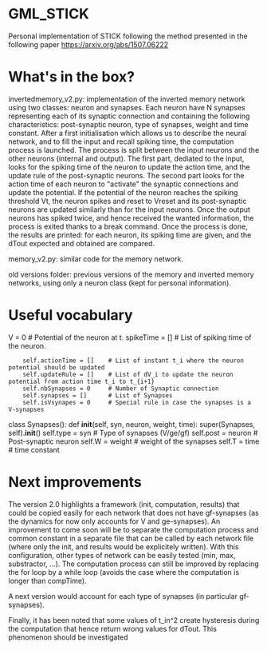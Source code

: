 # GML_STICK
Personal implementation of STICK following the method presented in the following paper https://arxiv.org/abs/1507.06222

# What's in the box?

invertedmemory_v2.py: implementation of the inverted memory network using two classes: neuron and synapses. Each neuron have N synapses representing each of its synaptic connection and containing the following characteristics: post-synaptic neuron, type of synapses, weight and time constant. After a first initialisation which allows us to describe the neural network, and to fill the input and recall spiking time, the computation process is launched. The process is split between the input neurons and the other neurons (internal and output). The first part, dediated to the input, looks for the spiking time of the neuron to update the action time, and the update rule of the post-synaptic neurons. The second part looks for the action time of each neuron to "activate" the synaptic connections and update the potential. If the potential of the neuron reaches the spiking threshold Vt, the neuron spikes and reset to Vreset and its post-synaptic neurons are updated similarly than for the input neurons. Once the output neurons has spiked twice, and hence received the wanted information, the process is exited thanks to a break command. Once the process is done, the results are printed: for each neuron, its spiking time are given, and the dTout expected and obtained are compared.

memory_v2.py: similar code for the memory network.

old versions folder: previous versions of the memory and inverted memory networks, using only a neuron class (kept for personal information).

# Useful vocabulary
V = 0				# Potential of the neuron at t.
spikeTime = []		# List of spiking time of the neuron.

        self.actionTime = []	# List of instant t_i where the neuron potential should be updated
        self.updateRule = []	# List of dV_i to update the neuron potential from action time t_i to t_{i+1}
        self.nbSynapses = 0		# Number of Synaptic connection
        self.synapses = []		# List of Synapses
        self.isVsynapes = 0		# Special rule in case the synapses is a V-synapses 

class Synapses():
    def __init__(self, syn, neuron, weight, time):
        super(Synapses, self).__init__()
        self.type = syn  		# Type of synapses (V/ge/gf)
        self.post = neuron 		# Post-synaptic neuron
        self.W = weight 		# weight of the synapses
        self.T = time    		# time constant

# Next improvements
The version 2.0 highlights a framework (init, computation, results) that could be copied easily for each network that does not have gf-synapses (as the dynamics for now only accounts for V and ge-synapses). An improvement to come soon will be to separate the computation process and common constant in a separate file that can be called by each network file (where only the init, and results would be explicitely written). With this configuration, other types of network can be easily tested (min, max, substractor, ...). The computation process can still be improved by replacing the for loop by a while loop (avoids the case where the computation is longer than compTime).

A next version would account for each type of synapses (in particular gf-synapses). 

Finally, it has been noted that some values of t_in^2 create hysteresis during the computation that hence return wrong values for dTout. This phenomenon should be investigated 
